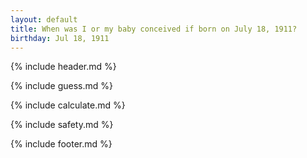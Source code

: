 ```yaml
---
layout: default
title: When was I or my baby conceived if born on July 18, 1911?
birthday: Jul 18, 1911
---
```


{% include header.md %}

{% include guess.md %}

{% include calculate.md %}

{% include safety.md %}

{% include footer.md %}



